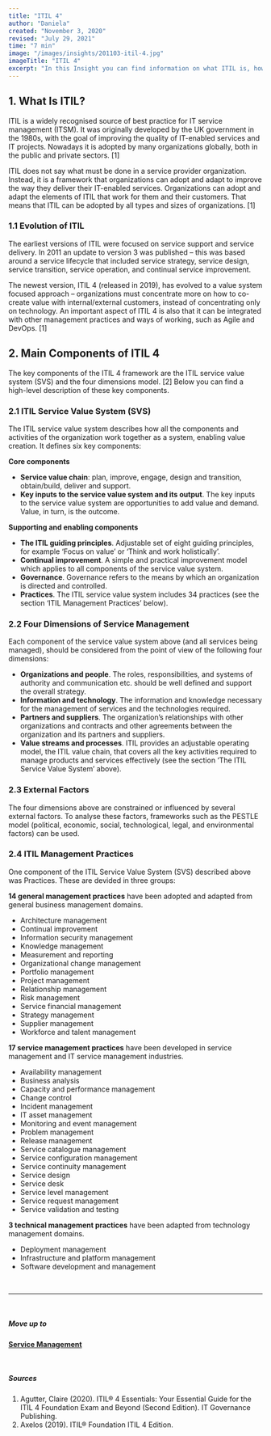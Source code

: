 ```yaml
---
title: "ITIL 4"
author: "Daniela"
created: "November 3, 2020"
revised: "July 29, 2021"
time: "7 min"
image: "/images/insights/201103-itil-4.jpg"
imageTitle: "ITIL 4"
excerpt: "In this Insight you can find information on what ITIL is, how it has evolved, and what the main components of ITIL are."
---
```


## 1. What Is ITIL?

ITIL is a widely recognised source of best practice for IT service management (ITSM). It was originally developed by the UK government in the 1980s, with the goal of improving the quality of IT-enabled services and IT projects. Nowadays it is adopted by many organizations globally, both in the public and private sectors. [1]

ITIL does not say what must be done in a service provider organization. Instead, it is a framework that organizations can adopt and adapt to improve the way they deliver their IT-enabled services. Organizations can adopt and adapt the elements of ITIL that work for them and their customers. That means that ITIL can be adopted by all types and sizes of organizations. [1]

### 1.1 Evolution of ITIL

The earliest versions of ITIL were focused on service support and service delivery. In 2011 an update to version 3 was published – this was based around a service lifecycle that included service strategy, service design, service transition, service operation, and continual service improvement.

The newest version, ITIL 4 (released in 2019), has evolved to a value system focused approach – organizations must concentrate more on how to co-create value with internal/external customers, instead of concentrating only on technology. An important aspect of ITIL 4 is also that it can be integrated with other management practices and ways of working, such as Agile and DevOps. [1]

## 2. Main Components of ITIL 4

The key components of the ITIL 4 framework are the ITIL service value system (SVS) and the four dimensions model. [2] Below you can find a high-level description of these key components.

### 2.1 ITIL Service Value System (SVS)

The ITIL service value system describes how all the components and activities of the organization work together as a system, enabling value creation. It defines six key components:  

**Core components**

- **Service value chain**: plan, improve, engage, design and transition, obtain/build, deliver and support.
- **Key inputs to the service value system and its output**. The key inputs to the service value system are opportunities to add value and demand. Value, in turn, is the outcome.

**Supporting and enabling components**

- **The ITIL guiding principles**. Adjustable set of eight guiding principles, for example ‘Focus on value’ or ‘Think and work holistically’. 
- **Continual improvement**. A simple and practical improvement model which applies to all components of the service value system. 
- **Governance**. Governance refers to the means by which an organization is directed and controlled.
- **Practices**. The ITIL service value system includes 34 practices (see the section ‘ITIL Management Practices’ below).

### 2.2 Four Dimensions of Service Management

Each component of the service value system above (and all services being managed), should be considered from the point of view of the following four dimensions:

- **Organizations and people**. The roles, responsibilities, and systems of authority and communication etc. should be well defined and support the overall strategy.
- **Information and technology**. The information and knowledge necessary for the management of services and the technologies required.
- **Partners and suppliers**. The organization’s relationships with other organizations and contracts and other agreements between the organization and its partners and suppliers.
- **Value streams and processes**. ITIL provides an adjustable operating model, the ITIL value chain, that covers all the key activities required to manage products and services effectively (see the section ‘The ITIL Service Value System’ above).

### 2.3 External Factors

The four dimensions above are constrained or influenced by several external factors. To analyse these factors, frameworks such as the PESTLE model (political, economic, social, technological, legal, and environmental factors) can be used.

### 2.4 ITIL Management Practices

One component of the ITIL Service Value System (SVS) described above was Practices. These are devided in three groups: 

**14 general management practices** have been adopted and adapted from general business management domains.

- Architecture management
- Continual improvement
- Information security management
- Knowledge management
- Measurement and reporting
- Organizational change management
- Portfolio management
- Project management
- Relationship management
- Risk management
- Service financial management
- Strategy management
- Supplier management
- Workforce and talent management

**17 service management practices** have been developed in service management and IT service management industries.

- Availability management
- Business analysis
- Capacity and performance management
- Change control
- Incident management
- IT asset management
- Monitoring and event management
- Problem management
- Release management
- Service catalogue management
- Service configuration management
- Service continuity management
- Service design
- Service desk
- Service level management
- Service request management
- Service validation and testing

**3 technical management practices** have been adapted from technology management domains.

- Deployment management
- Infrastructure and platform management
- Software development and management

&nbsp;

***
&nbsp;

##### Move up to

[**Service Management**](/insights/service-management)

&nbsp;

##### Sources

1. Agutter, Claire (2020). ITIL® 4 Essentials: Your Essential Guide for the ITIL 4 Foundation Exam and Beyond (Second Edition). IT Governance Publishing.
2. Axelos (2019). ITIL® Foundation ITIL 4 Edition.

